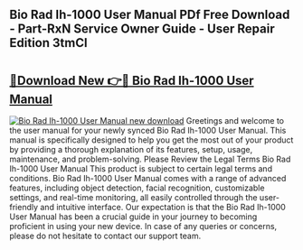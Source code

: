 ## Bio Rad Ih-1000 User Manual PDf Free Download - Part-RxN Service Owner Guide - User Repair Edition 3tmCl

# <h2><a href="http://bc37057.oget.top/?id=Bio+Rad+Ih-1000+User+Manual">🔗Download New 👉🔴 Bio Rad Ih-1000 User Manual</a></h2>

[![Bio Rad Ih-1000 User Manual new download](https://i.imgur.com/5g1atiW.png)](http://bc37057.oget.top/?id=Bio+Rad+Ih-1000+User+Manual)
Greetings and welcome to the user manual for your newly synced Bio Rad Ih-1000 User Manual. This manual is specifically designed to help you get the most out of your product by providing a thorough explanation of its features, setup, usage, maintenance, and problem-solving. Please Review the Legal Terms Bio Rad Ih-1000 User Manual This product is subject to certain legal terms and conditions. Bio Rad Ih-1000 User Manual comes with a range of advanced features, including object detection, facial recognition, customizable settings, and real-time monitoring, all easily controlled through the user-friendly and intuitive interface. Our expectation is that the Bio Rad Ih-1000 User Manual has been a crucial guide in your journey to becoming proficient in using your new device. In case of any queries or concerns, please do not hesitate to contact our support team.
